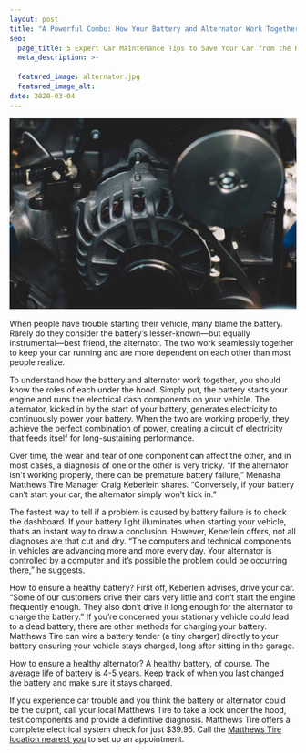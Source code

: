 ```yaml
---
layout: post
title: "A Powerful Combo: How Your Battery and Alternator Work Together"
seo:
  page_title: 5 Expert Car Maintenance Tips to Save Your Car from the Heat
  meta_description: >-

  featured_image: alternator.jpg
  featured_image_alt:
date: 2020-03-04
---
```


![Close up look of an alternator inside an engine bay](alternator.jpg)

When people have trouble starting their vehicle, many blame the battery. Rarely do they consider the battery’s lesser-known—but equally instrumental—best friend, the alternator. The two work seamlessly together to keep your car running and are more dependent on each other than most people realize.

To understand how the battery and alternator work together, you should know the roles of each under the hood. Simply put, the battery starts your engine and runs the electrical dash components on your vehicle. The alternator, kicked in by the start of your battery, generates electricity to continuously power your battery. When the two are working properly, they achieve the perfect combination of power, creating a circuit of electricity that feeds itself for long-sustaining performance.

Over time, the wear and tear of one component can affect the other, and in most cases, a diagnosis of one or the other is very tricky. “If the alternator isn’t working properly, there can be premature battery failure,” Menasha Matthews Tire Manager Craig Keberlein shares. “Conversely, if your battery can’t start your car, the alternator simply won’t kick in.”

The fastest way to tell if a problem is caused by battery failure is to check the dashboard. If your battery light illuminates when starting your vehicle, that’s an instant way to draw a conclusion. However, Keberlein offers, not all diagnoses are that cut and dry. “The computers and technical components in vehicles are advancing more and more every day. Your alternator is controlled by a computer and it’s possible the problem could be occurring there,” he suggests.

How to ensure a healthy battery? First off, Keberlein advises, drive your car. “Some of our customers drive their cars very little and don’t start the engine frequently enough. They also don’t drive it long enough for the alternator to charge the battery.” If you’re concerned your stationary vehicle could lead to a dead battery, there are other methods for charging your battery. Matthews Tire can wire a battery tender (a tiny charger) directly to your battery ensuring your vehicle stays charged, long after sitting in the garage.

How to ensure a healthy alternator? A healthy battery, of course. The average life of battery is 4-5 years. Keep track of when you last changed the battery and make sure it stays charged.

If you experience car trouble and you think the battery or alternator could be the culprit, call your local Matthews Tire to take a look under the hood, test components and provide a definitive diagnosis. Matthews Tire offers a complete electrical system check for just $39.95. Call the [Matthews Tire location nearest you](https://matthewstire.com/locations/) to set up an appointment.
